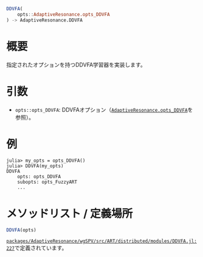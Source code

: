 ```julia
DDVFA(
    opts::AdaptiveResonance.opts_DDVFA
) -> AdaptiveResonance.DDVFA

```

# 概要

指定されたオプションを持つDDVFA学習器を実装します。

# 引数

  * `opts::opts_DDVFA`: DDVFAオプション（[`AdaptiveResonance.opts_DDVFA`](@ref)を参照）。

# 例

```julia-repl
julia> my_opts = opts_DDVFA()
julia> DDVFA(my_opts)
DDVFA
    opts: opts_DDVFA
    subopts: opts_FuzzyART
    ...
```

# メソッドリスト / 定義場所

```julia
DDVFA(opts)
```

[`packages/AdaptiveResonance/wgSPV/src/ART/distributed/modules/DDVFA.jl:227`](file:///home/terasaki/.julia/packages/AdaptiveResonance/wgSPV/src/ART/distributed/modules/DDVFA.jl)で定義されています。
